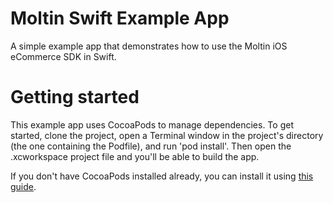 # Moltin Swift Example App
A simple example app that demonstrates how to use the Moltin iOS eCommerce SDK in Swift.

# Getting started
This example app uses CocoaPods to manage dependencies. To get started, clone the project, open a Terminal window in the project's directory (the one containing the Podfile), and run 'pod install'. Then open the .xcworkspace project file and you'll be able to build the app.

If you don't have CocoaPods installed already, you can install it using [this guide](https://guides.cocoapods.org/using/getting-started.html#toc_3).
